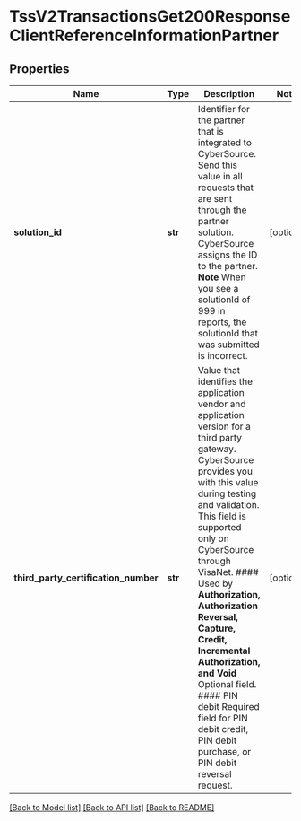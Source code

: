 # TssV2TransactionsGet200ResponseClientReferenceInformationPartner

## Properties
Name | Type | Description | Notes
------------ | ------------- | ------------- | -------------
**solution_id** | **str** | Identifier for the partner that is integrated to CyberSource.  Send this value in all requests that are sent through the partner solution. CyberSource assigns the ID to the partner.  **Note** When you see a solutionId of 999 in reports, the solutionId that was submitted is incorrect.  | [optional] 
**third_party_certification_number** | **str** | Value that identifies the application vendor and application version for a third party gateway. CyberSource provides you with this value during testing and validation. This field is supported only on CyberSource through VisaNet.  #### Used by **Authorization, Authorization Reversal, Capture, Credit, Incremental Authorization, and Void** Optional field.  #### PIN debit Required field for PIN debit credit, PIN debit purchase, or PIN debit reversal request.  | [optional] 

[[Back to Model list]](../README.md#documentation-for-models) [[Back to API list]](../README.md#documentation-for-api-endpoints) [[Back to README]](../README.md)


